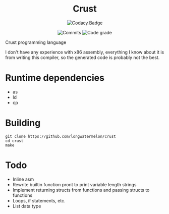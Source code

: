 <div align="center">

# Crust

[![Codacy Badge](https://api.codacy.com/project/badge/Grade/8babf4c8e0c141568ee9647f9bccb6ff)](https://app.codacy.com/gh/longwatermelon/crust?utm_source=github.com&utm_medium=referral&utm_content=longwatermelon/crust&utm_campaign=Badge_Grade_Settings)

![Commits](https://img.shields.io/github/commit-activity/w/longwatermelon/crust)
![Code grade](https://api.codiga.io/project/30823/status/svg)
</div>

Crust programming language

I don't have any experience with x86 assembly, everything I know about it is from writing this compiler, so the generated code is probably not the best.

# Runtime dependencies
* as
* ld
* cp

# Building
```
git clone https://github.com/longwatermelon/crust
cd crust
make
```

# Todo
* Inline asm
* Rewrite builtin function pront to print variable length strings
* Implement returning structs from functions and passing structs to functions
* Loops, if statements, etc.
* List data type

